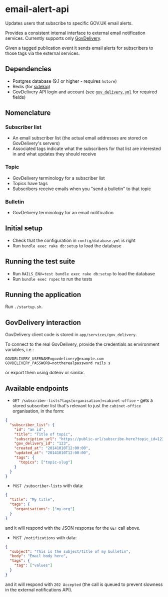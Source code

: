 # email-alert-api

Updates users that subscribe to specific GOV.UK email alerts.

Provides a consistent internal interface to external email notification services.
Currently supports only [GovDelivery](http://www.govdelivery.com/).

Given a tagged publication event it sends email alerts for subscribers to those
tags via the external services.

## Dependencies

* Postgres database (9.1 or higher - requires `hstore`)
* Redis (for [sidekiq](http://sidekiq.org/))
* GovDelivery API login and account (see
  [`gov_delivery.yml`](config/gov_delivery.yml) for required fields)

## Nomenclature

### Subscriber list

* An email subscriber list (the actual email addresses are stored on
  GovDelivery's servers)
* Associated tags indicate what the subscribers for that list are interested in
  and what updates they should receive

### Topic

* GovDelivery terminology for a subscriber list
* Topics have tags
* Subscribers receive emails when you "send a bulletin" to that topic

### Bulletin

* GovDelivery terminology for an email notification

## Initial setup

* Check that the configuration in `config/database.yml` is right
* Run `bundle exec rake db:setup` to load the database

## Running the test suite

* Run `RAILS_ENV=test bundle exec rake db:setup` to load the database
* Run `bundle exec rspec` to run the tests

## Running the application

Run `./startup.sh`.

## GovDelivery interaction

GovDelivery client code is stored in `app/services/gov_delivery`.

To connect to the real GovDelivery, provide the credentials as environment
variables, i.e.:

`GOVDELIVERY_USERNAME=govdelivery@example.com GOVDELIVERY_PASSWORD=nottherealpassword rails s`

or export them using dotenv or similar.

## Available endpoints

* `GET /subscriber-lists?tags[organisation]=cabinet-office` - gets a stored
  subscriber list that's relevant to just the `cabinet-office` organisation, in
  the form:

```json
{
  "subscriber_list": {
    "id": "an id",
    "title": "Title of topic",
    "subscription_url": "https://public-url/subscribe-here?topic_id=123",
    "gov_delivery_id": "123",
    "created_at": "20141010T12:00:00",
    "updated_at": "20141010T12:00:00",
    "tags": {
      "topics": ["topic-slug"]
    }
  }
}
```

* `POST /subscriber-lists` with data:
```json
{
  "title": "My title",
  "tags": {
    "organisations": ["my-org"]
  }
}
```
and it will respond with the JSON response for the `GET` call above.

* `POST /notifications` with data:

```json
{
  "subject": "This is the subject/title of my bulletin",
  "body": "Email body here",
  "tags": {
    "tag": ["values"]
  }
}
```

and it will respond with `202 Accepted` (the call is queued to prevent slowness
in the external notifications API).
